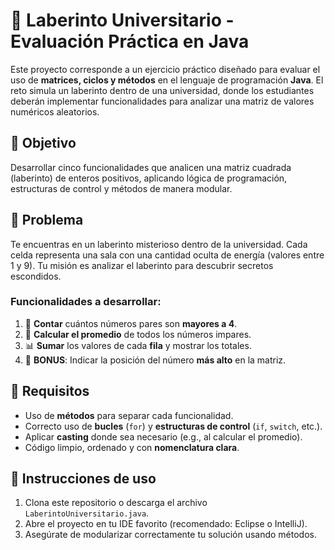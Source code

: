 # 🧩 Laberinto Universitario - Evaluación Práctica en Java

Este proyecto corresponde a un ejercicio práctico diseñado para evaluar el uso de **matrices, ciclos y métodos** en el lenguaje de programación **Java**. El reto simula un laberinto dentro de una universidad, donde los estudiantes deberán implementar funcionalidades para analizar una matriz de valores numéricos aleatorios.

## 🎯 Objetivo

Desarrollar cinco funcionalidades que analicen una matriz cuadrada (laberinto) de enteros positivos, aplicando lógica de programación, estructuras de control y métodos de manera modular.

## 🧠 Problema

Te encuentras en un laberinto misterioso dentro de la universidad. Cada celda representa una sala con una cantidad oculta de energía (valores entre 1 y 9). Tu misión es analizar el laberinto para descubrir secretos escondidos.

### Funcionalidades a desarrollar:

1. 🔢 **Contar** cuántos números pares son **mayores a 4**.
2. 🧮 **Calcular el promedio** de todos los números impares.
3. 📊 **Sumar** los valores de cada **fila** y mostrar los totales.
5. 👑 **BONUS**: Indicar la posición del número **más alto** en la matriz.

## 📌 Requisitos

- Uso de **métodos** para separar cada funcionalidad.
- Correcto uso de **bucles** (`for`) y **estructuras de control** (`if`, `switch`, etc.).
- Aplicar **casting** donde sea necesario (e.g., al calcular el promedio).
- Código limpio, ordenado y con **nomenclatura clara**.

## 🚀 Instrucciones de uso

1. Clona este repositorio o descarga el archivo `LaberintoUniversitario.java`.
2. Abre el proyecto en tu IDE favorito (recomendado: Eclipse o IntelliJ).
4. Asegúrate de modularizar correctamente tu solución usando métodos.